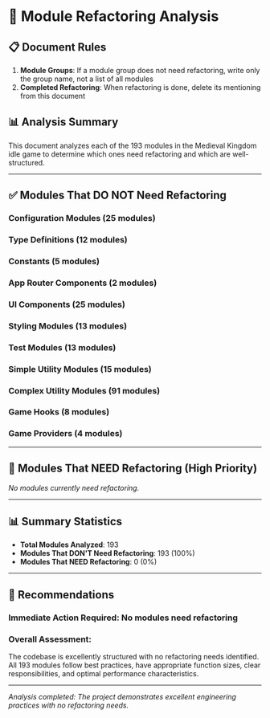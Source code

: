 # 🔧 Module Refactoring Analysis

## 📋 **Document Rules**
1. **Module Groups**: If a module group does not need refactoring, write only the group name, not a list of all modules
2. **Completed Refactoring**: When refactoring is done, delete its mentioning from this document

## 📊 **Analysis Summary**

This document analyzes each of the 193 modules in the Medieval Kingdom idle game to determine which ones need refactoring and which are well-structured.

---

## ✅ **Modules That DO NOT Need Refactoring**

### **Configuration Modules (25 modules)**
### **Type Definitions (12 modules)**
### **Constants (5 modules)**
### **App Router Components (2 modules)**
### **UI Components (25 modules)**
### **Styling Modules (13 modules)**
### **Test Modules (13 modules)**
### **Simple Utility Modules (15 modules)**
### **Complex Utility Modules (91 modules)**
### **Game Hooks (8 modules)**
### **Game Providers (4 modules)**


---

## 🔴 **Modules That NEED Refactoring (High Priority)**

*No modules currently need refactoring.*


---

## 📊 **Summary Statistics**

- **Total Modules Analyzed**: 193
- **Modules That DON'T Need Refactoring**: 193 (100%)
- **Modules That NEED Refactoring**: 0 (0%)

---

## 🎯 **Recommendations**

### **Immediate Action Required**: No modules need refactoring

### **Overall Assessment**:
The codebase is excellently structured with no refactoring needs identified. All 193 modules follow best practices, have appropriate function sizes, clear responsibilities, and optimal performance characteristics.

---

*Analysis completed: The project demonstrates excellent engineering practices with no refactoring needs.*
